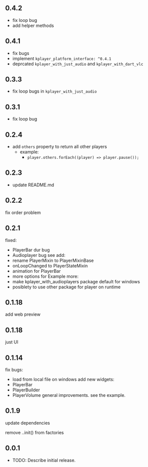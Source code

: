 ## 0.4.2
- fix loop bug
- add helper methods
## 0.4.1
- fix bugs
- implement `kplayer_platform_interface: ^0.4.1`
- deprcated `kplayer_with_just_audio` and `kplayer_with_dart_vlc`
## 0.3.3
- fix loop bugs in `kplayer_with_just_audio`

## 0.3.1
- fix loop bug

## 0.2.4

- add `others` property to return all other players
  - example:
    - `player.others.forEach((player) => player.pause());`

## 0.2.3

- update README.md

## 0.2.2

fix order problem

## 0.2.1

fixed:

- PlayerBar dur bug
- Audioplayer bug see
add:
- rename PlayerMixin to PlayerMixinBase
- onLoopChanged to PlayerStateMixin
- animation for PlayerBar
- more options for Example
more:
- make kplayer_with_audioplayers package default for windows
- posiblety to use other package for player on runtime

## 0.1.18

add web preview

## 0.1.18

just UI

## 0.1.14

fix bugs:

- load from local file on windows
add new widgets:
- PlayerBar
- PlayerBuilder
- PlayerVolume
general improvements.
see the example.

## 0.1.9

update dependencies

remove ..init() from factories

## 0.0.1

- TODO: Describe initial release.
